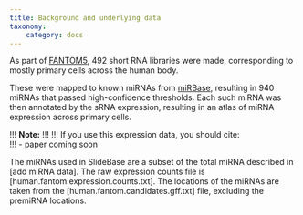 ```yaml
---
title: Background and underlying data
taxonomy:
    category: docs
---
```

As part of  [FANTOM5](http://fantom.gsc.riken.jp/5/),  492  short  RNA  libraries were made, corresponding   to mostly  primary  cells  across  the  human  body.  

These  were  mapped  to  known miRNAs  from  [miRBase](http://www.mirbase.org/),  resulting  in  940   miRNAs  that  passed  high-confidence thresholds.  Each  such  miRNA  was  then   annotated  by  the  sRNA  expression, resulting in an <a>atlas of miRNA expression</a> across primary cells. 

!!! <i class="fa fa-exclamation-circle"></i> **Note:**
!!!
!!! If you use this expression data, you should cite:   
!!! - paper coming soon

The miRNAs used in SlideBase are a subset of the total miRNA described in [add miRNA data]. The raw expression counts file is [human.fantom.expression.counts.txt]. The locations of the miRNAs are taken from the [human.fantom.candidates.gff.txt] file, excluding the premiRNA locations.  
